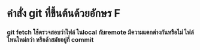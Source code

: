 # คำสั่ง git ที่ขึ้นต้นด้วยอักษร F
### git fetch ใช้ตรวจสอบว่าไฟล์ ในlocal กับremote มีความแตกต่างกันหรือไม่ ไฟล์ไหนใหม่กว่า หรือล้าสมัยอยู่กี่ commit
